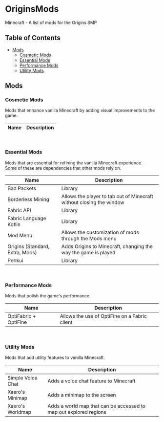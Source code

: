 # OriginsMods
Minecraft - A list of mods for the Origins SMP



## Table of Contents
- [Mods](#mods)
  - [Cosmetic Mods](#cosmetic-mods)
  - [Essential Mods](#essential-mods)
  - [Performance Mods](#performance-mods)
  - [Utility Mods](#utility-mods)




## Mods


### Cosmetic Mods
Mods that enhance vanilla Minecraft by adding visual improvements to the game.

Name | Description
---- | -----------
<br>


### Essential Mods
Mods that are essential for refining the vanilla Minecraft experience.<br>
Some of these are dependencies that other mods rely on.

Name | Description
---- | -----------
Bad Packets | Library
Borderless Mining | Allows the player to tab out of Minecraft without closing the window
Fabric API | Library
Fabric Language Kotlin | Library
Mod Menu | Allows the customization of mods through the Mods menu
Origins (Standard, Extra, Mobs) | Adds Origins to Minecraft, changing the way the game is played
Pehkui | Library
<br>

### Performance Mods
Mods that polish the game's performance.

Name | Description
---- | -----------
OptiFabric + OptiFine | Allows the use of OptiFine on a Fabric client
<br>


### Utility Mods
Mods that add utility features to vanilla Minecraft.

Name | Description
---- | -----------
Simple Voice Chat | Adds a voice chat feature to Minecraft
Xaero's Minimap | Adds a minimap to the screen
Xaero's Worldmap | Adds a world map that can be accessed to map out explored regions



